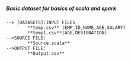 ##### Basic dataset for basics of scala and spark

	--> [DATASETS]:INPUT FILES
			**temp.csv** (EMP_ID,NAME,AGE,SALARY)
			**temp1.csv**(AGE,DESIGNATION)
	-->SOURCE FILE:
			**Source.scala**
	-->OUTPUT FILE:
			**Output.csv**


